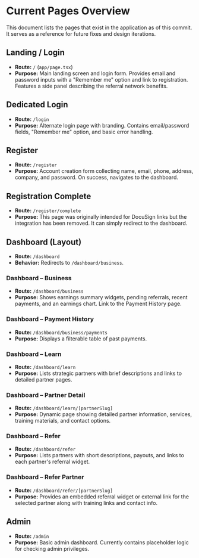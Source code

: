 # Current Pages Overview

This document lists the pages that exist in the application as of this commit. It serves as a reference for future fixes and design iterations.

## Landing / Login
- **Route:** `/` (`app/page.tsx`)
- **Purpose:** Main landing screen and login form. Provides email and password inputs with a "Remember me" option and link to registration. Features a side panel describing the referral network benefits.

## Dedicated Login
- **Route:** `/login`
- **Purpose:** Alternate login page with branding. Contains email/password fields, "Remember me" option, and basic error handling.

## Register
- **Route:** `/register`
- **Purpose:** Account creation form collecting name, email, phone, address, company, and password. On success, navigates to the dashboard.

## Registration Complete
- **Route:** `/register/complete`
- **Purpose:** This page was originally intended for DocuSign links but the integration has been removed. It can simply redirect to the dashboard.

## Dashboard (Layout)
- **Route:** `/dashboard`
- **Behavior:** Redirects to `/dashboard/business`.

### Dashboard – Business
- **Route:** `/dashboard/business`
- **Purpose:** Shows earnings summary widgets, pending referrals, recent payments, and an earnings chart. Link to the Payment History page.

### Dashboard – Payment History
- **Route:** `/dashboard/business/payments`
- **Purpose:** Displays a filterable table of past payments.

### Dashboard – Learn
- **Route:** `/dashboard/learn`
- **Purpose:** Lists strategic partners with brief descriptions and links to detailed partner pages.

### Dashboard – Partner Detail
- **Route:** `/dashboard/learn/[partnerSlug]`
- **Purpose:** Dynamic page showing detailed partner information, services, training materials, and contact options.

### Dashboard – Refer
- **Route:** `/dashboard/refer`
- **Purpose:** Lists partners with short descriptions, payouts, and links to each partner's referral widget.

### Dashboard – Refer Partner
- **Route:** `/dashboard/refer/[partnerSlug]`
- **Purpose:** Provides an embedded referral widget or external link for the selected partner along with training links and contact info.

## Admin
- **Route:** `/admin`
- **Purpose:** Basic admin dashboard. Currently contains placeholder logic for checking admin privileges.

